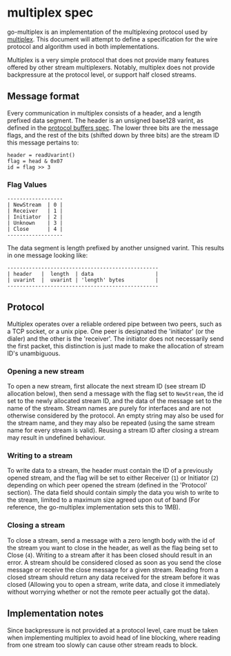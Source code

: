# multiplex spec

go-multiplex is an implementation of the multiplexing protocol used by
[multiplex](https://github.com/maxogden/multiplex). This document will attempt
to define a specification for the wire protocol and algorithm used in both
implementations. 

Multiplex is a very simple protocol that does not provide many features offered
by other stream multiplexers. Notably, multiplex does not provide backpressure
at the protocol level, or support half closed streams.

## Message format
Every communication in multiplex consists of a header, and a length prefixed data segment.
The header is an unsigned base128 varint, as defined in the [protocol buffers spec](https://developers.google.com/protocol-buffers/docs/encoding#varints). The lower three bits are the message flags, and the rest of the bits (shifted down by three bits) are the stream ID this message pertains to:

```
header = readUvarint()
flag = head & 0x07
id = flag >> 3
```

### Flag Values
```
------------------
| NewStream  | 0 |
| Receiver   | 1 |
| Initiator  | 2 |
| Unknown    | 3 |
| Close      | 4 |
------------------
```

The data segment is length prefixed by another unsigned varint. This results in one message looking like:

```
-------------------------------------------------
| header   |  length  |	data                    |
| uvarint  |  uvarint | 'length' bytes          |
-------------------------------------------------
```



## Protocol
Multiplex operates over a reliable ordered pipe between two peers, such as a
TCP socket, or a unix pipe. One peer is designated the 'initiator' (or the
dialer) and the other is the 'receiver'. The initiator does not necessarily
send the first packet, this distinction is just made to make the allocation of
stream ID's unambiguous.

### Opening a new stream
To open a new stream, first allocate the next stream ID (see stream ID
allocation below), then send a message with the flag set to `NewStream`, the id
set to the newly allocated stream ID, and the data of the message set to the
name of the stream. Stream names are purely for interfaces and are not
otherwise considered by the protocol. An empty string may also be used for the
stream name, and they may also be repeated (using the same stream name for
every stream is valid).
Reusing a stream ID after closing a stream may result in undefined behaviour.

### Writing to a stream
To write data to a stream, the header must contain the ID of a previously
opened stream, and the flag will be set to either Receiver (`1`) or Initiator
(`2`) depending on which peer opened the stream (defined in the 'Protocol'
section). The data field should contain simply the data you wish to write to
the stream, limited to a maximum size agreed upon out of band (For reference,
the go-multiplex implementation sets this to 1MB).

### Closing a stream
To close a stream, send a message with a zero length body with the id of the
stream you want to close in the header, as well as the flag being set to Close
(`4`). Writing to a stream after it has been closed should result in an error.
A stream should be considered closed as soon as you send the close message or
receive the close message for a given stream. Reading from a closed stream
should return any data received for the stream before it was closed (Allowing
you to open a stream, write data, and close it immediately without worrying
whether or not the remote peer actually got the data).

## Implementation notes
Since backpressure is not provided at a protocol level, care must be taken when
implementing multiplex to avoid head of line blocking, where reading from one
stream too slowly can cause other stream reads to block. 
